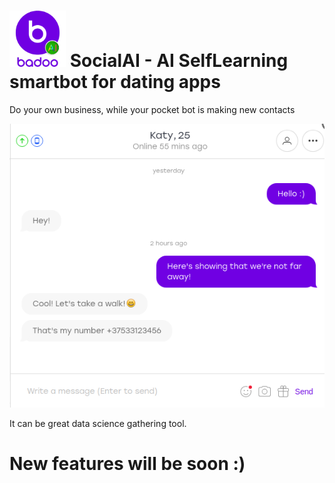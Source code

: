 # <img src="/img/Badoo.png" alt="Logo" height="90" width="90"></img> SocialAI - AI SelfLearning smartbot for dating apps


Do your own business, while your pocket bot is making new contacts


![](/img/Screenshot0.png?raw=true "Screen0")

  
It can be great data science gathering tool.

# New features will be soon :)
